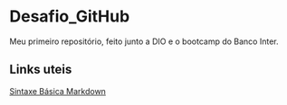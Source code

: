 # Desafio_GitHub
Meu primeiro repositório, feito junto a DIO e o bootcamp do Banco Inter.

## Links uteis
[Sintaxe Básica Markdown](https://www.markdownguide.org/)
